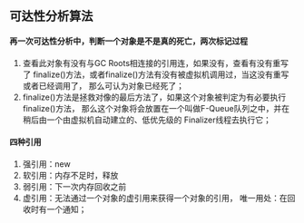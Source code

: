 ## 可达性分析算法


#### 再一次可达性分析中，判断一个对象是不是真的死亡，两次标记过程

1. 查看此对象有没有与GC Roots相连接的引用连，如果没有，查看有没有重写了
finalize()方法，或者finalize()方法有没有被虚拟机调用过，当这没有重写或者已经调用了，
那么可认为对象已经死了；
2. finalize()方法是拯救对像的最后方法了，如果这个对象被判定为有必要执行finalize()方法，
那么这个对象将会放置在一个叫做F-Queue队列之中，并在稍后由一个由虚拟机自动建立的、低优先级的
Finalizer线程去执行它；

#### 四种引用

1. 强引用：new
2. 软引用：内存不足时，释放
3. 弱引用：下一次内存回收之前
4. 虚引用：无法通过一个对象的虚引用来获得一个对象的引用，
唯一用处：在回收时有一个通知；